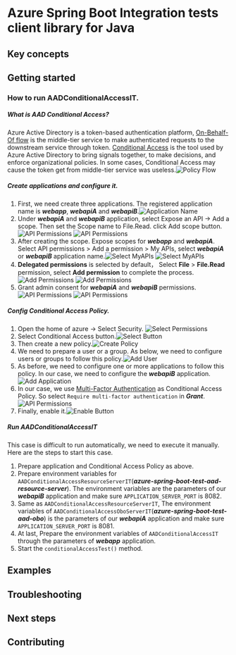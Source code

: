 # Azure Spring Boot Integration tests client library for Java

## Key concepts
## Getting started

### How to run AADConditionalAccessIT. 

#####  What is AAD Conditional Access?

Azure Active Directory is a token-based authentication platform, [On-Behalf-Of flow] is the middle-tier service to make authenticated requests to the downstream service through token.
[Conditional Access] is the tool used by Azure Active Directory to bring signals together, to make decisions, and enforce organizational policies. 
In some cases, Conditional Access may cause the token get from middle-tier service was useless.![Policy Flow](docs/image-conditional-access-flow.png)

##### Create applications and configure it.
1. First, we need create three applications. The registered application name is ***webapp***, ***webapiA*** and ***webapiB***.![Application Name](docs/image-application-name.png)
2. Under ***webapiA*** and ***webapiB*** application, select Expose an API -> Add a scope. Then set the Scope name to File.Read. click Add scope button.![API Permissions](docs/image-webapiA-add-scope.png) ![API Permissions](docs/image-webapiB-add-scope.png)
3. After creating the scope. Expose scopes for ***webapp*** and ***webapiA***. Select API permissions > Add a permission > My APIs, select ***webapiA*** or ***webapiB*** application name.![Select MyAPIs](docs/image-webapp-select-myapis.png) ![Select MyAPIs](docs/image-webapiA-select-myapis.png)
4. **Delegated permissions** is selected by default， Select **File** > **File.Read** permission, select **Add permission** to complete the process.![Add Permissions](docs/image-webapp-add-permissions.png) ![Add Permissions](docs/image-webapiA-add-permissions.png)
5. Grant admin consent for ***webapiA*** and ***webapiB*** permissions.![API Permissions](docs/image-webapp-add-grant-admin-consent.png) ![API Permissions](docs/image-webapiA-add-grant-admin-consent.png)


##### Config Conditional Access Policy.
1. Open the home of azure -> Select Security. ![Select Permissions](docs/image-conditional-access-home.png)
2. Select Conditional Access button.![Select Button](docs/image-conditional-access-button.png)
3. Then create a new policy.![Create Policy](docs/image-conditional-access-new-policy.png)
4. We need to prepare a user or a group. As below, we need to configure users or groups to follow this policy.![Add User](docs/image-conditional-access-add-user.png)
5. As before, we need to configure one or more applications to follow this policy. In our case, we need to configure the ***webapiB*** application.![Add Application](docs/image-conditional-access-add-application.png)
6. In our case, we use [Multi-Factor Authentication] as Conditional Access Policy. So select `Require multi-factor authentication` in ***Grant***.![API Permissions](docs/image-conditional-access-add-MFA.png)
7. Finally, enable it.![Enable Button](docs/image-conditional-access-enable.png)

##### Run AADConditionalAccessIT

This case is difficult to run automatically, we need to execute it manually. 
Here are the steps to start this case.

1. Prepare application and Conditional Access Policy as above.
2. Prepare environment variables for `AADConditionalAccessResourceServerIT`(***azure-spring-boot-test-aad-resource-server***). The environment variables are the parameters of our ***webapiB*** application and make sure `APPLICATION_SERVER_PORT` is 8082.
3. Same as `AADConditionalAccessResourceServerIT`, The environment variables of `AADConditionalAccessOboServerIT`(***azure-spring-boot-test-aad-obo***) is the parameters of our ***webapiA*** application and  make sure `APPLICATION_SERVER_PORT` is 8081.
4. At last, Prepare the environment variables of `AADConditionalAccessIT` through the parameters of ***webapp*** application.
5. Start the `conditionalAccessTest()` method.


## Examples
## Troubleshooting
## Next steps
## Contributing

<!-- LINKS -->
[On-Behalf-Of flow]: https://docs.microsoft.com/azure/active-directory/develop/v2-oauth2-on-behalf-of-flow
[Multi-Factor Authentication]: https://docs.microsoft.com/azure/active-directory/authentication/tutorial-enable-azure-mfa
[Conditional Access]: https://docs.microsoft.com/azure/active-directory/conditional-access/overview